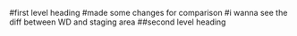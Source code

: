 #first level heading 
#made some changes for comparison
#i wanna see the diff between WD and staging area
##second level heading